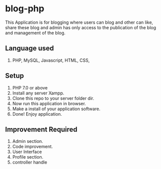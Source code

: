 # blog-php
This Application is for blogging where users can blog and other can like, share these blog and admin has only access to the publication of the blog and management of the blog.

## Language used
1. PHP, MySQL, Javascript, HTML, CSS,

## Setup
1. PHP 7.0 or above
2. Install any server Xampp.
3. Clone this repo to your server folder dir.
5. Now run this application in browser.
6. Make a install of your application software.
7. Done! Enjoy application.

## Improvement Required
1. Admin section.
2. Code improvement.
3. User Interface
4. Profile section.
5. controller handle
